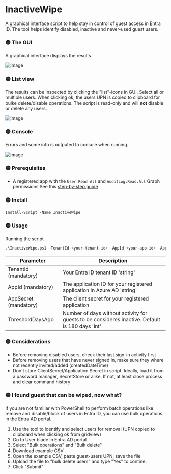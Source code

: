 # InactiveWipe
A graphical interface script to help stay in control of guest access in Entra ID.
The tool helps identify disabled, inactive and never-used guest users.


### 🟡 The GUI
A graphical interface displays the results.

![image](https://github.com/user-attachments/assets/571e31c8-2f4a-497e-940f-187ff52d1d2f)


### 🟡 List view
The results can be inspected by clicking the "list"-icons in GUI. Select all or multiple users.
When clicking ok, the users UPN is copied to clipboard for bulke delete/disable operations. The script is read-only and will **not** disable or delete any users.

![image](https://github.com/user-attachments/assets/644e3577-ed85-41bf-9bcc-65a333b23968)


### 🟡 Console
Errors and some info is outputed to console when running.

![image](https://github.com/user-attachments/assets/35e2d01a-1baf-449f-a04d-c6fe2b147f58)


### 🟡 Prerequisites
* A registered app with the `User Read All` and `AuditLog.Read.All` Graph permissions
See this [step-by-step guide](https://github.com/erlwes/InactiveWipe/blob/main/AppRegistration.md)

### 🟡 Install
`Install-Script -Name InactiveWipe`

### 🟡 Usage
Running the script
```PowerShell
.\InactiveWipe.ps1 -TenantId <your-tenant-id> -AppId <your-app-id> -AppSecret <your-app-secret>
```

Parameter | Description
--- | ---
TenantId (mandatory) | Your Entra ID tenant ID 'string'
AppId (mandatory) | The application ID for your registered application in Azure AD 'string'
AppSecret (mandatory) | The client secret for your registered application
ThresholdDaysAgo | Number of days without activity for guests to be consideres inactive. Default is 180 days 'int'


### 🟡 Considerations
* Before removing disabled users, check their last sign-in activity first
* Before removing users that have never signed in, make sure they where not recently invited/added (createdDateTime)
* Don't store ClientSecret/Application Secret in script. Ideally, load it from a password manager, SecretStore or alike. If not, at least close process and clear command history

### 🟡 I found guest that can be wiped, now what?
If you are not familiar with PowerShell to perform batch operations like remove and disable/block of users in Entra ID, you can use bulk operations in the Entra AD portal.

1. Use the tool to identify and select users for removal (UPN copied to clipboard when clicking ok from gridview)
2. Go to User blade in Entra AD portal
3. Select "Bulk operations" and "Bulk delete"
4. Download example CSV
5. Open the example CSV, paste guest-users UPN, save the file
6. Upload the file to "bulk delete users" and type "Yes" to contine.
7. Click "Submit"
